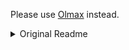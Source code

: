 Please use [Olmax](https://github.com/HomebrewNLP/Olmax) instead.
<details>
<summary>Original Readme</summary>
<br>

# OBST

Copyright (c) 2020-2022 Yannic Kilcher (yk), Lucas Nestler (clashluke), Shawn Presser (shawwn), Jan (xmaster96)

## Quickstart

First, create your VM through [google cloud shell](https://ssh.cloud.google.com/) with `ctpu up --vm-only`. This way it has all the necessary permissions to connect to your Buckets and TPUs.\
Next, install the requirements with pip on your VM using `git clone https://github.com/tensorfork/obst && cd obst && python3 -m pip install -r requirements.txt`.\
Finally, start a TPU to kick off a training run using `python3 main.py --model configs/big_ctx.json --tpu ${YOUR_TPU_NAME}`. 

## Acknowledgements

* [Mesh Tensorflow](https://github.com/tensorflow/mesh/) as machine learning library
* Intial code forked from [Eleuther AI's GPT-Neo](https://github.com/EleutherAI/gpt-neo)

We also want to explicitly thank 
* [tensorfork](https://www.tensorfork.com/) and [TRC](https://sites.research.google/trc/) for providing us with the required compute (TPUs)
* [Ben Wang (kindiana)](https://github.com/kingoflolz) and [Shawn Presser](https://twitter.com/theshawwn) for their invaluable knowledge about TensorFlow, TPU, and language models 
* [Gwern Branwen](https://www.gwern.net/index), [Tri Songz](https://github.com/trisongz/) and [Aleph Alpha](https://aleph-alpha.de/) for financing our storage and servers
</details>

